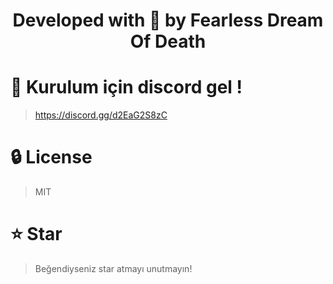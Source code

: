 <div align="center">
    <h1>Developed with 🖤 by Fearless Dream Of Death</h1>
</div>



# 📜 Kurulum için discord gel !
> https://discord.gg/d2EaG2S8zC
>

# 🔒 License
> MIT

# ⭐ Star
> Beğendiyseniz star atmayı unutmayın!
